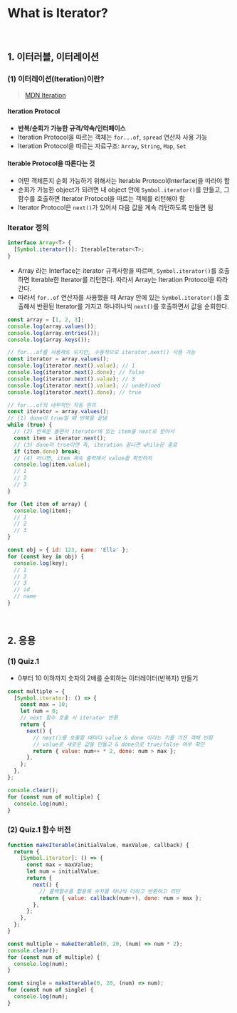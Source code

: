 # What is Iterator?

<br/>

## 1. 이터러블, 이터레이션

### (1) 이터레이션(Iteration)이란?

> [MDN Iteration](https://developer.mozilla.org/en-US/docs/Web/JavaScript/Reference/Iteration_protocols)

#### Iteration Protocol

- **반복/순회가 가능한 규격/약속/인터페이스**
- Iteration Protocol을 따르는 객체는 `for...of`, `spread` 연산자 사용 가능
- Iteration Protocol을 따르는 자료구조: `Array`, `String`, `Map`, `Set`

#### Iterable Protocol을 따른다는 것

- 어떤 객체든지 순회 가능하기 위해서는 Iterable Protocol(Interface)을 따라야 함
- 순회가 가능한 object가 되려면 내 object 안에 `Symbol.iterator()`를 만들고, 그 함수를 호출하면 Iterator Protocol을 따르는 객체를 리턴해야 함
- Iterator Protocol은 `next()`가 있어서 다음 값을 계속 리턴하도록 만들면 됨

### Iterator 정의

```javascript
interface Array<T> {
  [Symbol.iterator()]: IterableIterator<T>;
}
```

- Array 라는 Interface는 iterator 규격사항을 따르며, `Symbol.iterator()`를 호출하면 Iterable한 Iterator를 리턴한다. 따라서 Array는 Iteration Protocol을 따라간다.
- 따라서 `for..of` 연산자를 사용했을 때 Array 안에 있는 `Symbol.iterator()`를 호출해서 반환된 Iterator를 가지고 하나하나씩 `next()`를 호출하면서 값을 순회한다.

```javascript
const array = [1, 2, 3];
console.log(array.values());
console.log(array.entries());
console.log(array.keys());

// for...of를 사용해도 되지만, 수동적으로 iterator.next() 사용 가능
const iterator = array.values();
console.log(iterator.next().value); // 1
console.log(iterator.next().done); // false
console.log(iterator.next().value); // 3
console.log(iterator.next().value); // undefined
console.log(iterator.next().done); // true

// for...of의 내부적인 작동 원리
const iterator = array.values();
// (1) done이 true일 때 반복을 끝냄
while (true) {
  // (2) 반복문 돌면서 iterator에 있는 item을 next로 받아서
  const item = iterator.next();
  // (3) done이 true이면 즉, iteration 끝나면 while문 종료
  if (item.done) break; 
  // (4) 아니면, item 계속 출력해서 value를 확인하자
  console.log(item.value);
  // 1
  // 2
  // 3
}

for (let item of array) {
  console.log(item); 
  // 1
  // 2
  // 3
}

const obj = { id: 123, name: 'Ella' };
for (const key in obj) {
  console.log(key);
  // 1
  // 2
  // 3
  // id
  // name
}
```

<br/>

## 2. 응용

### (1) Quiz.1

- 0부터 10 이하까지 숫자의 2배를 순회하는 이터레이터(반복자) 만들기

```javascript
const multiple = {
  [Symbol.iterator]: () => {
    const max = 10;
    let num = 0;
    // next 함수 호출 시 iterator 반환
    return {
      next() {
        // next()를 호출할 때마다 value & done 이라는 키를 가진 객체 반환
        // value로 새로운 값을 만들고 & done으로 true/false 여부 확인
        return { value: num++ * 2, done: num > max };
      },
    };
  },
};

console.clear();
for (const num of multiple) {
  console.log(num);
}
```

### (2) Quiz.1 함수 버전

```javascript
function makeIterable(initialValue, maxValue, callback) {
  return {
    [Symbol.iterator]: () => {
      const max = maxValue;
      let num = initialValue;
      return {
        next() {
          // 콜백함수를 활용해 숫자를 하나씩 더하고 반환하고 리턴
          return { value: callback(num++), done: num > max };
        },
      };
    },
  };
}

const multiple = makeIterable(0, 20, (num) => num * 2);
console.clear();
for (const num of multiple) {
  console.log(num);
}

const single = makeIterable(0, 20, (num) => num);
for (const num of single) {
  console.log(num);
}
```
